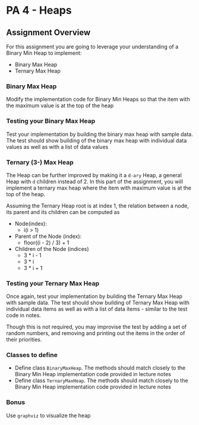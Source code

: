 # PA 4 - Heaps

## Assignment Overview
For this assignment you are going to leverage your understanding of a Binary Min Heap to implement:
- Binary Max Heap
- Ternary Max Heap

### Binary Max Heap
Modify the implementation code for Binary Min Heaps so that the item with the maximum value is at the top of the heap

### Testing your Binary Max Heap
Test your implementation by building the binary max heap with sample data. The test should show building of the binary max heap with individual data values as well as with a list of data values

### Ternary (3-) Max Heap
The Heap can be further improved by making it a `d-ary` Heap, a general Heap with `d` children instead of 2. In this part of the assignment, you will implement a ternary max heap where the item with maximum value is at the top of the heap.

Assuming the Ternary Heap root is at index 1, the relation between a node, its parent and its children can be computed as
- Node(index):
    - i(i > 1)
- Parent of the Node (index):
    - floor((i - 2) / 3) + 1
- Children of the Node (indices)
    - 3 * i - 1
    - 3 * i
    - 3 * i + 1

### Testing your Ternary Max Heap
Once again, test your implementation by building the Ternary Max Heap with sample data. The test should show building of Ternary Max Heap with individual data items as well as with a list of data items - similar to the test code in notes.

Though this is not required, you may improvise the test by adding a set of random numbers, and removing and printing out the items in the order of their priorities.

### Classes to define
- Define class `BinaryMaxHeap`. The methods should match closely to the Binary Min Heap implementation code provided in lecture notes
- Define class `TernaryMaxHeap`. The methods should match closely to the Binary Min Heap implementation code provided in lecture notes

### Bonus
Use `graphviz` to visualize the heap